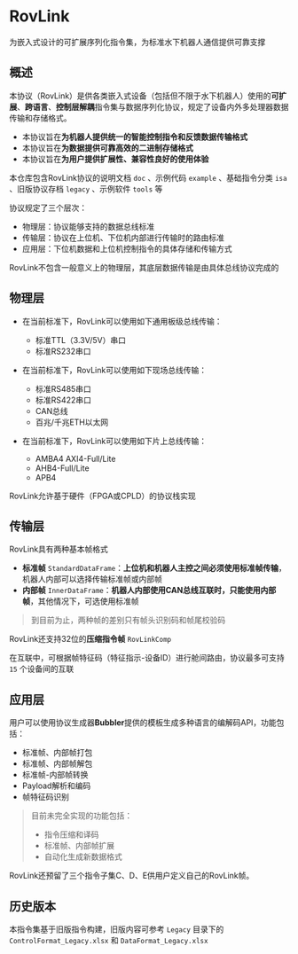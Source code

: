 # RovLink

为嵌入式设计的可扩展序列化指令集，为标准水下机器人通信提供可靠支撑

## 概述

本协议（RovLink）是供各类嵌入式设备（包括但不限于水下机器人）使用的**可扩展**、**跨语言**、**控制层解耦**指令集与数据序列化协议，规定了设备内外多处理器数据传输和存储格式。

* 本协议旨在**为机器人提供统一的智能控制指令和反馈数据传输格式**
* 本协议旨在**为数据提供可靠高效的二进制存储格式**
* 本协议旨在**为用户提供扩展性、兼容性良好的使用体验**

本仓库包含RovLink协议的说明文档 `doc` 、示例代码 `example` 、基础指令分类 `isa` 、旧版协议存档 `legacy` 、示例软件 `tools` 等

协议规定了三个层次：

* 物理层：协议能够支持的数据总线标准
* 传输层：协议在上位机、下位机内部进行传输时的路由标准
* 应用层：下位机数据和上位机控制指令的具体存储和传输方式

RovLink不包含一般意义上的物理层，其底层数据传输是由具体总线协议完成的

## 物理层

* 在当前标准下，RovLink可以使用如下通用板级总线传输：

    * 标准TTL（3.3V/5V）串口
    * 标准RS232串口

* 在当前标准下，RovLink可以使用如下现场总线传输：

    * 标准RS485串口
    * 标准RS422串口
    * CAN总线
    * 百兆/千兆ETH以太网

* 在当前标准下，RovLink可以使用如下片上总线传输：

    * AMBA4 AXI4-Full/Lite
    * AHB4-Full/Lite
    * APB4


RovLink允许基于硬件（FPGA或CPLD）的协议栈实现

## 传输层

RovLink具有两种基本帧格式

* **标准帧** `StandardDataFrame`：**上位机和机器人主控之间必须使用标准帧传输**，机器人内部可以选择传输标准帧或内部帧
* **内部帧** `InnerDataFrame`：**机器人内部使用CAN总线互联时，只能使用内部帧**，其他情况下，可选使用标准帧

> 到目前为止，两种帧的差别只有帧头识别码和帧尾校验码

RovLink还支持32位的**压缩指令帧** `RovLinkComp`

在互联中，可根据帧特征码（特征指示-设备ID）进行舱间路由，协议最多可支持 `15` 个设备间的互联

## 应用层

用户可以使用协议生成器**Bubbler**提供的模板生成多种语言的编解码API，功能包括：

* 标准帧、内部帧打包
* 标准帧、内部帧解包
* 标准帧-内部帧转换
* Payload解析和编码
* 帧特征码识别

> 目前未完全实现的功能包括：
>
> * 指令压缩和译码
> * 标准帧、内部帧扩展
> * 自动化生成新数据格式

RovLink还预留了三个指令子集C、D、E供用户定义自己的RovLink帧。

## 历史版本

本指令集基于旧版指令构建，旧版内容可参考 `Legacy` 目录下的  `ControlFormat_Legacy.xlsx` 和 `DataFormat_Legacy.xlsx`